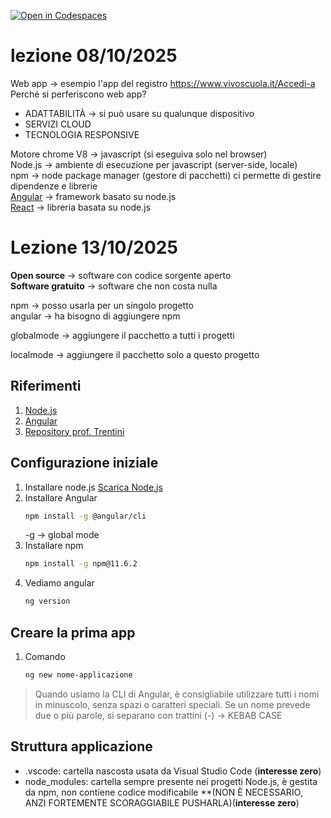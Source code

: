 [![Open in Codespaces](https://classroom.github.com/assets/launch-codespace-2972f46106e565e64193e422d61a12cf1da4916b45550586e14ef0a7c637dd04.svg)](https://classroom.github.com/open-in-codespaces?assignment_repo_id=20964327)

# lezione 08/10/2025

Web app -> esempio l'app del registro https://www.vivoscuola.it/Accedi-a
Perché si perferiscono web app?
- ADATTABILITÀ -> si può usare su qualunque dispositivo
- SERVIZI CLOUD
- TECNOLOGIA RESPONSIVE

Motore chrome V8 -> javascript (si eseguiva solo nel browser)
<br>
Node.js -> ambiente di esecuzione per javascript (server-side, locale)
<br>
npm -> node package manager (gestore di pacchetti)
        ci permette di gestire dipendenze e librerie
<br>
[Angular](https://angular.dev/) -> framework basato su node.js 
<br>
[React](https://reactjs.org/) -> libreria basata su node.js 

# Lezione 13/10/2025
**Open source** -> software con codice sorgente aperto
<br>
**Software gratuito** -> software che non costa nulla

npm -> posso usarla per un singolo progetto 
<br>
angular -> ha bisogno di aggiungere npm

globalmode -> aggiungere il pacchetto a tutti i progetti
<br>

localmode -> aggiungere il pacchetto solo a questo progetto

## Riferimenti

1. [Node.js](https://nodejs.org/en)
2. [Angular](https://angular.dev/)
3. [Repository prof. Trentini](https://github.com/andreatrentini/Corso-Angular-4Ci-2025-2026)

## Configurazione iniziale

1. Installare node.js [Scarica Node.js](https://nodejs.org/en)
2. Installare Angular
    ```bash
    npm install -g @angular/cli
    ```
    -g -> global mode
3. Installare npm
    ```bash
    npm install -g npm@11.6.2
    ```
4. Vediamo angular
    ```bash
    ng version
    ```

## Creare la prima app
1. Comando
    ```bash
    ng new nome-applicazione
    ```
> Quando usiamo la CLI di Angular, è consigliabile utilizzare tutti i nomi in minuscolo, senza spazi o caratteri speciali. Se un nome prevede due o più parole, si separano con trattini (-) -> KEBAB CASE

## Struttura applicazione
- .vscode: cartella nascosta usata da Visual Studio Code (**interesse zero**)
- node_modules: cartella sempre presente nei progetti Node.js, è gestita da npm, non contiene codice modificabile **(NON È NECESSARIO, ANZI FORTEMENTE SCORAGGIABILE PUSHARLA)(**interesse zero**)